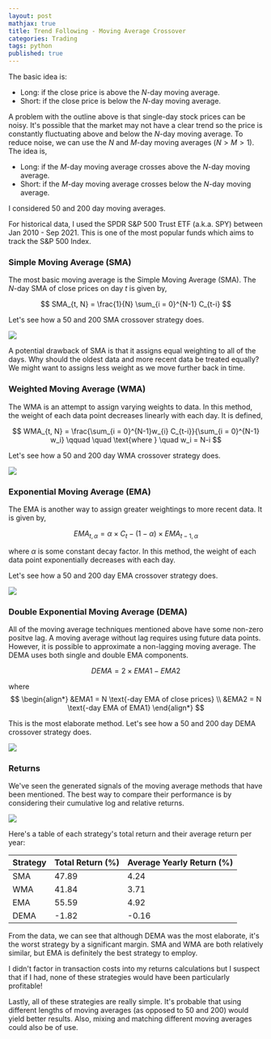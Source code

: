 ```yaml
---
layout: post
mathjax: true
title: Trend Following - Moving Average Crossover
categories: Trading
tags: python
published: true
---
```


The basic idea is: 

* Long: if the close price is above the $N$-day moving average.
* Short: if the close price is below the $N$-day moving average.

A problem with the outline above is that single-day stock prices can be noisy. It's possible that the market may not have a clear trend so the price is constantly fluctuating above and below the $N$-day moving average. To reduce noise, we can use the $N$ and $M$-day moving averages ($N > M > 1$). The idea is, 

* Long: if the $M$-day moving average crosses above the $N$-day moving average.
* Short: if the $M$-day moving average crosses below the $N$-day moving average.

I considered 50 and 200 day moving averages. 

For historical data, I used the SPDR S&P 500 Trust ETF (a.k.a. SPY) between Jan 2010 - Sep 2021. This is one of the most popular funds which aims to track the S&P 500 Index.


### Simple Moving Average (SMA)

The most basic moving average is the Simple Moving Average (SMA). The $N$-day SMA of close prices on day $t$ is given by,

$$
SMA_{t, N} = \frac{1}{N} \sum_{i = 0}^{N-1} C_{t-i} 
$$

Let's see how a 50 and 200 SMA crossover strategy does. 

![](/Images/MovingAverages/SMA.png?raw=true)

A potential drawback of SMA is that it assigns equal weighting to all of the days. Why should the oldest data and more recent data be treated equally? We might want to assigns less weight as we move further back in time. 

### Weighted Moving Average (WMA)

The WMA is an attempt to assign varying weights to data. In this method, the weight of each data point decreases linearly with each day. It is defined, 

$$
WMA_{t, N} = \frac{\sum_{i = 0}^{N-1}w_{i} C_{t-i}}{\sum_{i = 0}^{N-1} w_i}
\qquad \quad
\text{where }
\quad
w_i = N-i
$$

Let's see how a 50 and 200 day WMA crossover strategy does. 

![](/Images/MovingAverages/WMA.png)

### Exponential Moving Average (EMA)
The EMA is another way to assign greater weightings to more recent data. It is given by, 

$$
EMA_{t, \alpha} = \alpha \times C_{t} - (1 - \alpha) \times EMA_{t-1, \alpha}
$$

where $\alpha$ is some constant decay factor. In this method, the weight of each data point exponentially decreases with each day. 

Let's see how a 50 and 200 day EMA crossover strategy does. 

![](/Images/MovingAverages/EMA.png)

### Double Exponential Moving Average (DEMA) 

All of the moving average techniques mentioned above have some non-zero positve lag. A moving average without lag requires using future data points. However, it is possible to approximate a non-lagging moving average. The DEMA uses both single and double EMA components. 

$$
DEMA = 2 \times EMA1 - EMA2
$$

where 
$$ 
\begin{align*}
  &EMA1 = N \text{-day EMA of close prices} \\
  &EMA2 = N \text{-day EMA of EMA1}
\end{align*}
$$

This is the most elaborate method. Let's see how a 50 and 200 day DEMA crossover strategy does. 

![](/Images/MovingAverages/DEMA.png)


### Returns 

We've seen the generated signals of the moving average methods that have been mentioned. The best way to compare their performance is by considering their cumulative log and relative returns.

![](/Images/MovingAverages/Returns.png)

Here's a table of each strategy's total return and their average return per year: 

| Strategy       | Total Return (%)    |  Average Yearly Return (%)  |
| -------------- | ------------------- | --------------------------- |
| SMA            | 47.89               |  4.24                       |
| WMA            | 41.84               |  3.71                       |
| EMA            | 55.59               |  4.92                       |
| DEMA           | -1.82               |  -0.16                      |



From the data, we can see that although DEMA was the most elaborate, it's the worst strategy by a significant margin. SMA and WMA are both relatively similar, but EMA is definitely the best strategy to employ. 

I didn't factor in transaction costs into my returns calculations but I suspect that if I had, none of these strategies would have been particularly profitable!

Lastly, all of these strategies are really simple. It's probable that using different lengths of moving averages (as opposed to 50 and 200) would yield better results. Also, mixing and matching different moving averages could also be of use. 
